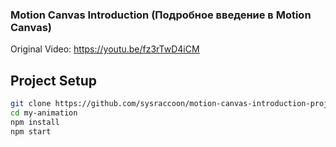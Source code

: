 ### Motion Canvas Introduction (Подробное введение в Motion Canvas)

Original Video: https://youtu.be/fz3rTwD4iCM

## Project Setup

```sh
git clone https://github.com/sysraccoon/motion-canvas-introduction-project.git my-animation
cd my-animation
npm install
npm start
```
